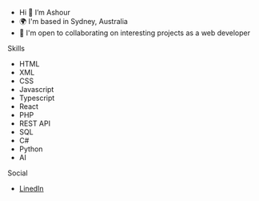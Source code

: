 - Hi 👋  I’m Ashour
- 🌍  I'm based in Sydney, Australia
- 🤝  I'm open to collaborating on interesting projects as a web developer

Skills
- HTML
- XML
- CSS
- Javascript
- Typescript
- React
- PHP
- REST API
- SQL
- C#
- Python
- AI

Social
- [LinedIn](https://www.linkedin.com/in/ashour-abdal)
  
